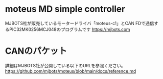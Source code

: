 # moteus MD simple controller
MJBOTS社が販売しているモータードライバ「moteus-c1」とCAN FDで通信するPIC32MK0256MCJ048のプログラムです
https://mjbots.com

# CANのパケット
詳細はMJBOTS社が公開している以下のURLを参照ください。
https://github.com/mjbots/moteus/blob/main/docs/reference.md
